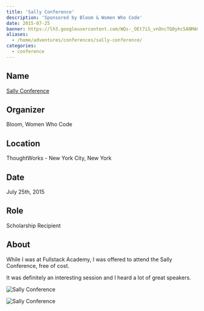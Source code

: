 ```yaml
---
title: 'Sally Conference'
description: 'Sponsored by Bloom & Women Who Code'
date: 2015-07-25
banner: https://lh3.googleusercontent.com/WQs-_OEt7iS_vnOncTQ0yhc5ANMAGsau94QiqIFvPoC7dUcf3H65HDg-jEw6Aad0cfy42GCSs5epyHRVm60oUwo4dBla0FBplGyZNfXFwrpuGwy3FnfO8gzLfuKXfNphyb2Y0WN8kBWmyZjdaIMMYJE5AXRv_x9Qq-z5gVE9zE1cNS5ij_iQmxLot2lFD-FxUSPsV0STs5WQL8umQA7Iaq6bPQymJarHuITnCb4NHfOT6esXAReickDAZmJM4pMwzHZZfpdh1BjgKJD5tjXyxalW43s7Fg5T1f9iNt4oJkrwmd8y4Al7Br8U6r_tiVvDQjU3TK1leK84E2smirSpQKbE1DXrmrv3n7m_ztsbDp6eYG-2IdtAzxq0ogI-uYUdY0aAgCm6bUk-XNu6NkRHFnx9Qc7FsHI73lGlxGvayNw59EiAxtRYmmSXiUcCeiPgkayNE-qaPapPHsprjjop5FFXwUi7Eq5sMgRigbi8Nnkqzn5XU6PybVAqBFjpDaXPDZxSLvnOtFjQ4oGo-Nnwc9RuNQB3FzVQUgVTcnSeq_29v-m4tUplJPlo43HdhoXNHxtJunbli2sOX1h1gLE4qnzSWXEWatHG-cuheeQ-9SjaMmAMYp8z59f0SwDb77mS=w1024-h584-no
aliases:
  - /home/adventures/conferences/sally-conference/
categories:
  - conference
---
```


## Name

[Sally Conference](https://www.thesallyconference.com/ 'Sally Conference')

## Organizer

Bloom, Women Who Code

## Location

ThoughtWorks - New York City, New York

## Date

July 25th, 2015

## Role

Scholarship Recipient

## About

While I was at Fullstack Academy, I was offered to attend the Sally Conference, free of cost.

It was definitely an interesting session and I heard a lot of great speakers.

![Sally Conference](https://lh3.googleusercontent.com/7lTjit6KjNrRy81Bw9_QglkUcAdWOvx-2JKs1L3KsMuzqh5lJ45fEcRWDNvkv_Xj8tdQkuY5DPUCllDy7uJAeCoeWY_vFO7KwH5_MCAbJ37qf-u-FwOvzUypyIDzEdp19kWPhwQVB9eJu0yinqo8Q5-55n-bw15LHzM12VAl_aM75wwGolKZn-WPmoA5Td1URyp-uNVHN5mNuiuTJtQcvxWUg-QjLRB1IMrsB9625x4znhaEcf8mZhkV1kJJHLatxfGv_qbgUXmmwazk3QhyJ7factf4FlfdclGsX4lN-hIjxo1GVslwsrBO98OdMu9OK2mC0jKSavRhTifgVONAYggqvxwp9nHeK8z5py6VtEGZwj3Ci21GwSro1nLIgA7x0C2KCzf7Lr4uPYUiIHj0C6nBUdIAPiFqGGLh2g_BXD0Izi8pjtk4OOIAo9_Y3e6_0n32AfbnsqWFbJdtDzj43rFW2TX_QHgVX8-CTCjbc2w5yuH3ig103kWCgALg7EWfy2hoa8pg0d8qeNK6GboHjcWK9pYS3Q8GpEqGd27zQ1L0bGGCRWcGnG7gpFzn5b-7VtCRVLHkOGs5LXJyNoLiKsjy4HVdG5t2fn-fj_cNBkfNon-Q4pfbG_x-iN8WPa5S=w727-h969-no)

![Sally Conference](https://lh3.googleusercontent.com/Mc73HaM8CVbP1uRIA0bQ_0lew-r6wR9dVEjIq_e-fKPUF24w548uUIgVTvLCNUS9So-yzqqpNvylFlu2kxYo-Xf4JC2Eh2SQR5shK3huGqroX2XrJ-Y29SenNPzhNfsNwiFPyrNBMQHBLT-HZIL7_pM2yfpgTs8BQFthRg11GK3xQzvzoLSayJhSPLO01D-bY9BTF0qsIQ3L3eeO1uUqIUkGcnVRjBp6axBpSlzfZqyf3jfU5Xy18ai9UYQy-vnrFJ7Kib43sKuw8OaQDPfJ8bPh-660A5oEznVsKN_IjSHDBdj9iKEjXst9bUkZThknY9Sk0Vdrw5pfZNvc3wHKSoMBR93frKfKNThBJIG-osJ0ghUSETWOt4-FWN2qsIpVwUzJPWcH2boPwU1_PZP8OTkUBg7p-11oblwWl5qoCHtqx9weBMFgWxn5ZyisiVUCvMrGtxyAaV21S-20T61f_HZ4gZ1wJvcms33MdiMctT-DOK5NSiVa4NAkg3Hi4vewBe-JrhOpPYI8iFQawvTKEJ8Ss-oNFZr7u8d2VKhj5hQb4BvPDGRhjPpHksXedmNvtmDjeQ_ZvtQ1A1M0kxKkSPhMbY4Fu52QLH-5sLsIWlRc0lUTmm3VFEPFcVGuDHYm=w1292-h969-no)
